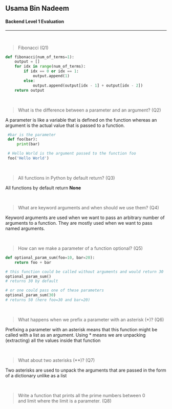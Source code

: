 ## Usama Bin Nadeem
#### Backend Level 1 Evaluation
<hr/>
<br/>

> Fibonacci (Q1)

``` python
def fibonacci(num_of_terms=1):
    output = []
    for idx in range(num_of_terms):
        if idx == 0 or idx == 1:
            output.append(1)
        else:
            output.append(output[idx - 1] + output[idx - 2])
    return output
```

<br/>

> What is the difference between a parameter and an argument? (Q2)


A parameter is like a variable that is defined on the function whereas an argument is the actual value that is passed to a function.

``` python
 #bar is the parameter
 def foo(bar):
     print(bar)

 # Hello World is the argument passed to the function foo
 foo('Hello World') 
```

<br/>

> All functions in Python by default return? (Q3)


All functions by default return **None**

<br/>

> What are keyword arguments and when should we use them? (Q4)


Keyword arguments are used when we want to pass an arbitrary number of arguments to a function. They are mostly used when we want to pass named arguments.

<br/>

> How can we make a parameter of a function optional? (Q5)


``` python
def optional_param_sum(foo=10, bar=20):
    return foo + bar

# this function could be called without arguments and would return 30
optional_param_sum()
# returns 30 by default

# or one could pass one of these parameters
optional_param_sum(30)
# returns 50 (here foo=30 and bar=20)
```

<br />

> What happens when we prefix a parameter with an asterisk (*)? (Q6)


Prefixing a parameter with an asterisk means that this function might be called with a list as an argument. Using * means we are unpacking (extracting) all the values inside that function


<br/>

> What about two asterisks (**)? (Q7)

Two asterisks are used to unpack the arguments that are passed in the form of a dictionary unlike as a list

<br/>

> Write a function that prints all the prime numbers between 0 and limit where the limit is a parameter. (Q8)


